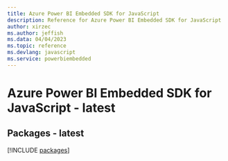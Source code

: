 ```yaml
---
title: Azure Power BI Embedded SDK for JavaScript
description: Reference for Azure Power BI Embedded SDK for JavaScript
author: xirzec
ms.author: jeffish
ms.data: 04/04/2023
ms.topic: reference
ms.devlang: javascript
ms.service: powerbiembedded
---
```

# Azure Power BI Embedded SDK for JavaScript - latest
## Packages - latest
[!INCLUDE [packages](power-bi-embedded-index.md)]